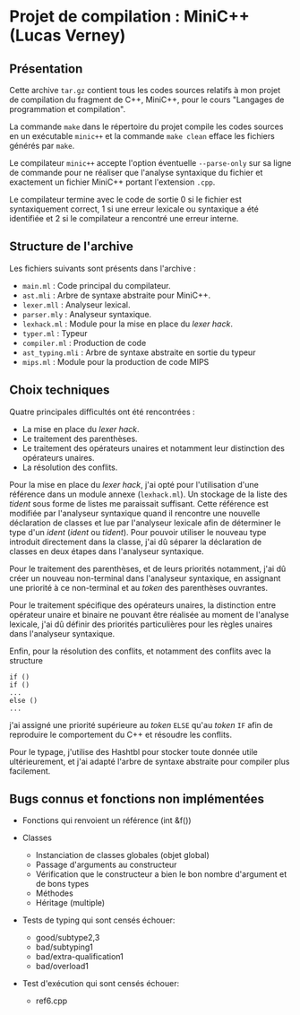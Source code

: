 Projet de compilation : MiniC++ (Lucas Verney)
====

## Présentation

Cette archive `tar.gz` contient tous les codes sources relatifs à mon projet de compilation du fragment de C++, MiniC++, pour le cours "Langages de programmation et compilation".

La commande ``make`` dans le répertoire du projet compile les codes sources en un exécutable `minic++` et la commande `make clean` efface les fichiers générés par `make`.

Le compilateur `minic++` accepte l'option éventuelle `--parse-only` sur sa ligne de commande pour ne réaliser que l'analyse syntaxique du fichier et exactement un fichier MiniC++ portant l'extension `.cpp`.

Le compilateur termine avec le code de sortie 0 si le fichier est syntaxiquement correct, 1 si une erreur lexicale ou syntaxique a été identifiée et 2 si le compilateur a rencontré une erreur interne.

## Structure de l'archive

Les fichiers suivants sont présents dans l'archive :

* `main.ml` : Code principal du compilateur.
* `ast.mli` : Arbre de syntaxe abstraite pour MiniC++.
* `lexer.mll` : Analyseur lexical.
* `parser.mly` : Analyseur syntaxique.
* `lexhack.ml` : Module pour la mise en place du _lexer hack_.
* `typer.ml` : Typeur
* `compiler.ml` : Production de code
* `ast_typing.mli` : Arbre de syntaxe abstraite en sortie du typeur
* `mips.ml` : Module pour la production de code MIPS

## Choix techniques

Quatre principales difficultés ont été rencontrées :

* La mise en place du _lexer hack_.
* Le traitement des parenthèses.
* Le traitement des opérateurs unaires et notamment leur distinction des opérateurs unaires.
* La résolution des conflits.

Pour la mise en place du _lexer hack_, j'ai opté pour l'utilisation d'une référence dans un module annexe (`lexhack.ml`). Un stockage de la liste des _tident_ sous forme de listes me paraissait suffisant. Cette référence est modifiée par l'analyseur syntaxique quand il rencontre une nouvelle déclaration de classes et lue par l'analyseur lexicale afin de déterminer le type d'un _ident_ (_ident_ ou _tident_). Pour pouvoir utiliser le nouveau type introduit directement dans la classe, j'ai dû séparer la déclaration de classes en deux étapes dans l'analyseur syntaxique.

Pour le traitement des parenthèses, et de leurs priorités notamment, j'ai dû créer un nouveau non-terminal dans l'analyseur syntaxique, en assignant une priorité à ce non-terminal et au _token_ des parenthèses ouvrantes.

Pour le traitement spécifique des opérateurs unaires, la distinction entre opérateur unaire et binaire ne pouvant être réalisée au moment de l'analyse lexicale, j'ai dû définir des priorités particulières pour les règles unaires dans l'analyseur syntaxique.

Enfin, pour la résolution des conflits, et notamment des conflits avec la structure 

    if () 
    if ()
    ...
    else ()
    ...

j'ai assigné une priorité supérieure au _token_ `ELSE` qu'au _token_ `IF` afin de reproduire le comportement du C++ et résoudre les conflits.

Pour le typage, j'utilise des Hashtbl pour stocker toute donnée utile ultérieurement, et j'ai adapté l'arbre de syntaxe abstraite pour compiler plus facilement.

## Bugs connus et fonctions non implémentées

* Fonctions qui renvoient un référence (int &f())
* Classes
    * Instanciation de classes globales (objet global)
    * Passage d'arguments au constructeur
    * Vérification que le constructeur a bien le bon nombre d'argument et de bons types
    * Méthodes
    * Héritage (multiple)

* Tests de typing qui sont censés échouer:
    * good/subtype2,3
    * bad/subtyping1
    * bad/extra-qualification1
    * bad/overload1
* Test d'exécution qui sont censés échouer:
    * ref6.cpp

